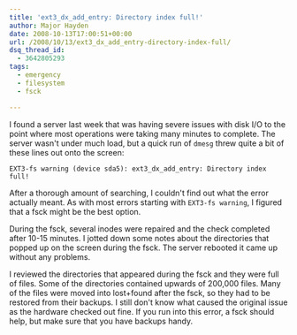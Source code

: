 ```yaml
---
title: 'ext3_dx_add_entry: Directory index full!'
author: Major Hayden
date: 2008-10-13T17:00:51+00:00
url: /2008/10/13/ext3_dx_add_entry-directory-index-full/
dsq_thread_id:
  - 3642805293
tags:
  - emergency
  - filesystem
  - fsck

---
```

I found a server last week that was having severe issues with disk I/O to the point where most operations were taking many minutes to complete. The server wasn't under much load, but a quick run of `dmesg` threw quite a bit of these lines out onto the screen:

`EXT3-fs warning (device sda5): ext3_dx_add_entry: Directory index full!`

After a thorough amount of searching, I couldn't find out what the error actually meant. As with most errors starting with `EXT3-fs warning`, I figured that a fsck might be the best option.

During the fsck, several inodes were repaired and the check completed after 10-15 minutes. I jotted down some notes about the directories that popped up on the screen during the fsck. The server rebooted it came up without any problems.

I reviewed the directories that appeared during the fsck and they were full of files. Some of the directories contained upwards of 200,000 files. Many of the files were moved into lost+found after the fsck, so they had to be restored from their backups. I still don't know what caused the original issue as the hardware checked out fine. If you run into this error, a fsck should help, but make sure that you have backups handy.
